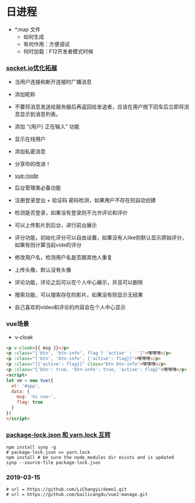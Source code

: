 # 日进程
- *.map 文件
  - 如何生成
  - 有何作用：方便调试
  - 何时加载：F12开发者模式时候  

### [socket.io优化拓展](https://www.w3cschool.cn/socket/socket-ulbj2eii.html)
- 当用户连接和断开连接时广播消息
- 添加昵称
- 不要将消息发送给服务器后再返回给发送者，应该在用户按下回车后立即将消息显示到消息列表。
- 添加 “{用户} 正在输入” 功能
- 显示在线用户
- 添加私密消息
- 分享你的改进！


- [vue-node](http://www.wclimb.site/2017/09/08/%E4%BD%BF%E7%94%A8-Vue2-js-Node-js-%E6%90%AD%E5%BB%BA%E4%B8%80%E4%B8%AA%E5%B0%8F%E5%9E%8B%E7%9A%84%E5%85%A8%E6%A0%88%E9%A1%B9%E7%9B%AE/)
- 后台管理类必备功能
- 注册登录登出 + 验证码 密码检测，如果用户不存在则自动创建
- 检测是否登录，如果没有登录则不允许评论和评价
- 可以上传影片到后台，进行前台展示
- 评分功能，初始化评分可以自由设置，如果没有人like则默认显示原始评分，如果有则计算当前vide的评分
- 修改用户名，检测用户名是否跟其他人重复
- 上传头像，默认没有头像
- 评论功能，评论之后可以在个人中心展示，并且可以删除
- 搜索功能，可以搜索存在的影片，如果没有则显示无结果
- 自己喜欢的video和评论的内容会在个人中心显示

### vue场景
- v-cloak
```html
<p v-cloak>{{ msg }}</p>
<p :class="['btn', 'btn-info', flag ? 'active' : '']">嘿嘿嘿</p>
<p :class="['btn', 'btn-info', {'active': flag}]">嘿嘿嘿</p>
<p :class="[{'active': flag}]" class="btn btn-info">嘿嘿嘿</p>
<p :class="{'btn': true, 'btn-info': true, 'active': flag}">嘿嘿嘿</p>
<script>
let vm = new Vue({
  el: '#app',
  data: {
    msg: 'hi vue~',
    flag: true
  }
})
</script>
```

### [package-lock.json 和 yarn.lock 互转](https://www.ctolib.com/imsnif-synp.html)
```shell
npm install synp -g
# package-lock.json => yarn.lock
npm install # be sure the node_modules dir exists and is updated
synp --source-file package-lock.json
```


### 2019-03-15
```shell
# url = https://github.com/LiChangyi/demo1.git
# url = https://github.com/bailicangdu/vue2-manage.git
```